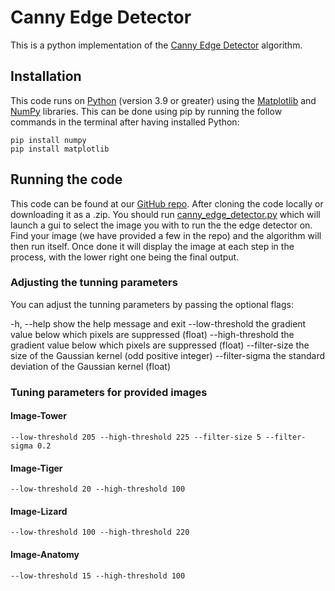 # Canny Edge Detector
This is a python implementation of the [Canny Edge Detector](https://en.wikipedia.org/wiki/Canny_edge_detector) algorithm.

## Installation
This code runs on [Python](https://www.python.org/downloads/) (version 3.9 or greater) using the [Matplotlib](https://matplotlib.org/stable/users/getting_started/) and [NumPy](https://numpy.org/install/) libraries. This can be done using pip by running the follow commands in the terminal after having installed Python:
```shell
pip install numpy
pip install matplotlib
```

## Running the code
This code can be found at our [GitHub repo](https://github.com/RichartE/cs252-canny-edge-detector.git). After cloning the code locally or downloading it as a .zip. You should run [canny_edge_detector.py](./canny_edge_detector.py) which will launch a gui to select the image you with to run the the edge detector on. Find your image (we have provided a few in the repo) and the algorithm will then run itself. Once done it will display the image at each step in the process, with the lower right one being the final output.

### Adjusting the tunning parameters
You can adjust the tunning parameters by passing the optional flags:

  -h, --help            show the help message and exit
  --low-threshold       the gradient value below which pixels are suppressed (float)
  --high-threshold      the gradient value below which pixels are suppressed (float)
  --filter-size         the size of the Gaussian kernel (odd positive integer)
  --filter-sigma        the standard deviation of the Gaussian kernel (float)

### Tuning parameters for provided images


#### Image-Tower
```shell
--low-threshold 205 --high-threshold 225 --filter-size 5 --filter-sigma 0.2
```

#### Image-Tiger
```shell
--low-threshold 20 --high-threshold 100
```

#### Image-Lizard
```shell
--low-threshold 100 --high-threshold 220 
```

#### Image-Anatomy
```shell
--low-threshold 15 --high-threshold 100 
```